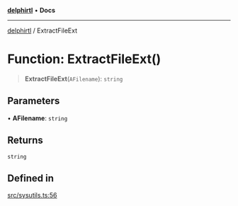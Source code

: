 [**delphirtl**](../README.md) • **Docs**

***

[delphirtl](../globals.md) / ExtractFileExt

# Function: ExtractFileExt()

> **ExtractFileExt**(`AFilename`): `string`

## Parameters

• **AFilename**: `string`

## Returns

`string`

## Defined in

[src/sysutils.ts:56](https://github.com/chuacw/delphirtl/blob/a346bc29a51cbf7ec2f78046723acc330bc10ce1/src/sysutils.ts#L56)
